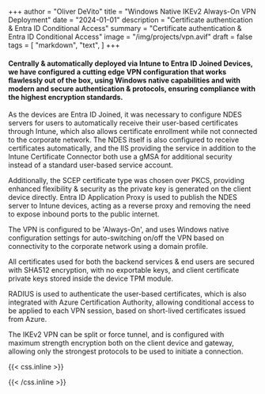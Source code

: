 +++
author = "Oliver DeVito"
title = "Windows Native IKEv2 Always-On VPN Deployment"
date = "2024-01-01"
description = "Certificate authentication & Entra ID Conditional Access"
summary = "Certificate authentication & Entra ID Conditional Access"
image = "/img/projects/vpn.avif"
draft = false
tags = [
    "markdown",
    "text",
]
+++

#### Centrally & automatically deployed via Intune to Entra ID Joined Devices, we have configured a cutting edge VPN configuration that works flawlessly out of the box, using Windows native capabilities and with modern and secure authentication & protocols, ensuring compliance with the highest encryption standards.

As the devices are Entra ID Joined, it was necessary to configure NDES servers for users to automatically receive their user-based certificates through Intune, which also allows certificate enrollment while not connected to the corporate network. The NDES itself is also configured to receive certificates automatically, and the IIS providing the service in addition to the Intune Certificate Connector both use a gMSA for additional security instead of a standard user-based service account. 

Additionally, the SCEP certificate type was chosen over PKCS, providing enhanced flexibility & security as the private key is generated on the client device directly. Entra ID Application Proxy is used to publish the NDES server to Intune devices, acting as a reverse proxy and removing the need to expose inbound ports to the public internet.

The VPN is configured to be 'Always-On', and uses Windows native configuration settings for auto-switching on/off the VPN based on connectivity to the corporate network using a domain profile.

All certificates used for both the backend services & end users are secured with SHA512 encryption, with no exportable keys, and client certificate private keys stored inside the device TPM module.

RADIUS is used to authenticate the user-based certificates, which is also integrated with Azure Certification Authority, allowing conditional access to be applied to each VPN session, based on short-lived certificates issued from Azure.

The IKEv2 VPN can be split or force tunnel, and is configured with maximum strength encryption both on the client device and gateway, allowing only the strongest protocols to be used to initiate a connection.


{{< css.inline >}}
<style>
.canon { background: white; width: 100%; height: auto; }
</style>
{{< /css.inline >}}
